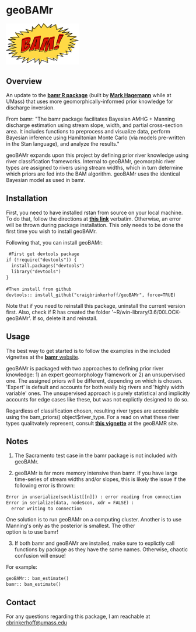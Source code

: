 # geoBAMr

<img src="https://raw.githubusercontent.com/markwh/mcfli-swotr/master/logos/bamr/logo.png" width=200 alt="bamr Logo"/>

## Overview
An update to the [**bamr R package**](https://github.com/markwh/bamr) (built by [**Mark Hagemann**](https://scholar.google.com/citations?user=_-XH9u4AAAAJ&hl=en&oi=ao) while at UMass) that uses more geomorphically-informed prior knowledge for discharge inversion.

From bamr: "The bamr package facilitates Bayesian AMHG + Manning discharge estimation using stream slope, width, and partial cross-section area. It includes functions to preprocess and visualize data, perform Bayesian inference using Hamiltonian Monte Carlo (via models pre-written in the Stan language), and analyze the results."

geoBAMr expands upon this project by defining prior river knowledge using river classification frameworks.  Internal to geoBAMr, geomorphic river types are assigned to rivers using stream widths, which in turn determine which priors are fed into the BAM algorithm.  geoBAMr uses the identical Bayesian model as used in bamr.

## Installation

First, you need to have installed rstan from source on your local machine. To do that, follow the directions at [**this link**](https://github.com/stan-dev/rstan/wiki/Installing-RStan-from-source-on-Windows) verbatim. Otherwise, an error will be thrown during package installation. This only needs to be done the first time you wish to install geoBAMr.

Following that, you can install geoBAMr:

```
 #First get devtools package
if (!require("devtools")) {
  install.packages("devtools")
  library("devtools")
}

#Then install from github
devtools:: install_github("craigbrinkerhoff/geoBAMr", force=TRUE)
```
Note that if you need to reinstall this package, uninstall the current version first.  Also, check if R has created the folder '~R/win-library/3.6/00LOCK-geoBAMr'. If so, delete it and reinstall.

## Usage
The best way to get started is to follow the examples in the included vignettes at the [**bamr** website](https://markwh.github.io/bamr/index.html).

geoBAMr is packaged with two approaches to defining prior river knowledge: 1) an expert geomorphology framework or 2) an unsupervised one.  The assigned priors will be different, depending on which is chosen. 'Expert' is default and accounts for both really big rivers and 'highly width variable' ones.  The unsupervised approach is purely statistical and implicitly accounts for edge cases like these, but was not explictly designed to do so.

Regardless of classification chosen, resulting river types are accessible using the bam_priors() object$river_type.  For a read on what these river types qualitvately represent, consult [**this vignette**](https://craigbrinkerhoff.github.io/geoBAMr/articles/geoBAMr.html) at the geoBAMR site.

## Notes

1) The Sacramento test case in the bamr package is not included with geoBAMr.

2) geoBAMr is far more memory intensive than bamr.  If you have large time-series of stream widths and/or slopes, this is likely the issue if the following error is thrown: 
```
Error in unserialize(socklist[[n]]) : error reading from connection
Error in serialize(data, node$con, xdr = FALSE) : 
  error writing to connection
```
  One solution is to run geoBAMr on a computing cluster. Another is to use Manning's only as the posterior is smallest.  The other    
  option is to use bamr!

3) If both bamr and geoBAMr are installed, make sure to explictly call functions by package as they have the same names. Otherwise, chaotic confusion will ensue!

For example:

```
geoBAMr:: bam_estimate()
bamr:: bam_estimate()
```

## Contact
For any questions regarding this package, I am reachable at cbrinkerhoff@umass.edu
